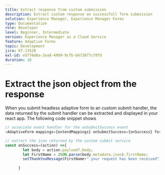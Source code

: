 ```yaml
---
title: Extract response from custom submission
description: Extract custom response on successfull form submission
solution: Experience Manager, Experience Manager Forms
type: Documentation
role: Developer
level: Beginner, Intermediate
version: Experience Manager as a Cloud Service
feature: Adaptive Forms
topic: Development
jira: KT-13520
exl-id: e5f76d6a-2ea8-4909-9cfb-b673077cf8fd
duration: 16
---
```

# Extract the json object from the response

When you submit headless adaptive form to an custom submit handler, the data returned by the submit handler can be extracted and displayed in your react app. The following code snippet shows 

``` javascript
// associate event handler for the onSubmitSuccess event
<AdaptiveForm mappings={extendMappings} onSubmitSuccess={onSuccess} formJson={selectedForm}/>
```

```javascript
// extract the json returned by the custom submit service
const onSuccess=(action) =>{
        let body = action.payload?.body;
        let FirstName = JSON.parse(body.metadata.json).firstName;
        setThankYouMessage(FirstName+" your request has been received");
        
      }
```
